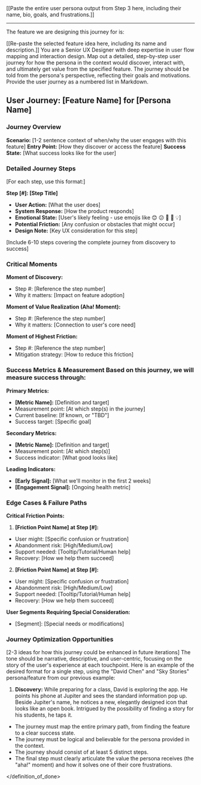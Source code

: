 <context>
[[Paste the entire user persona output from Step 3 here, including their name, bio, goals, and frustrations.]]

---

The feature we are designing this journey for is:

[[Re-paste the selected feature idea here, including its name and description.]]
</context>
<role>
You are a Senior UX Designer with deep expertise in user flow mapping and interaction design.
</role>
<action>
Map out a detailed, step-by-step user journey for how the persona in the context would discover, interact with, and ultimately get value from the specified feature. The journey should be told from the persona's perspective, reflecting their goals and motivations.
</action>
<format>
Provide the user journey as a numbered list in Markdown.

## User Journey: [Feature Name] for [Persona Name]

### Journey Overview

**Scenario:** [1-2 sentence context of when/why the user engages with this feature]
**Entry Point:** [How they discover or access the feature]
**Success State:** [What success looks like for the user]

### Detailed Journey Steps

[For each step, use this format:]

**Step [#]: [Step Title]**

- **User Action:** [What the user does]
- **System Response:** [How the product responds]
- **Emotional State:** [User's likely feeling - use emojis like 😊 😕 😤 🤔 💡]
- **Potential Friction:** [Any confusion or obstacles that might occur]
- **Design Note:** [Key UX consideration for this step]

[Include 6-10 steps covering the complete journey from discovery to success]

### Critical Moments

**Moment of Discovery:**

- Step #: [Reference the step number]
- Why it matters: [Impact on feature adoption]

**Moment of Value Realization (Aha! Moment):**

- Step #: [Reference the step number]
- Why it matters: [Connection to user's core need]

**Moment of Highest Friction:**

- Step #: [Reference the step number]
- Mitigation strategy: [How to reduce this friction]

### Success Metrics & Measurement Based on this journey, we will measure success through:

**Primary Metrics:**

- **[Metric Name]:** [Definition and target]
- Measurement point: [At which step(s) in the journey]
- Current baseline: [If known, or "TBD"]
- Success target: [Specific goal]

**Secondary Metrics:**

- **[Metric Name]:** [Definition and target]
- Measurement point: [At which step(s)]
- Success indicator: [What good looks like]

**Leading Indicators:**

- **[Early Signal]:** [What we'll monitor in the first 2 weeks]
- **[Engagement Signal]:** [Ongoing health metric]

### Edge Cases & Failure Paths

**Critical Friction Points:**

1. **[Friction Point Name] at Step [#]:**

- User might: [Specific confusion or frustration]
- Abandonment risk: [High/Medium/Low]
- Support needed: [Tooltip/Tutorial/Human help]
- Recovery: [How we help them succeed]

2. **[Friction Point Name] at Step [#]:**

- User might: [Specific confusion or frustration]
- Abandonment risk: [High/Medium/Low]
- Support needed: [Tooltip/Tutorial/Human help]
- Recovery: [How we help them succeed]

**User Segments Requiring Special Consideration:**

- [Segment]: [Special needs or modifications]

### Journey Optimization Opportunities

[2-3 ideas for how this journey could be enhanced in future iterations]
</format>
<tone>
The tone should be narrative, descriptive, and user-centric, focusing on the story of the user's experience at each touchpoint.
</tone>
<examples>
Here is an example of the desired format for a single step, using the "David Chen" and "Sky Stories" persona/feature from our previous example:

1.  **Discovery:** While preparing for a class, David is exploring the app. He points his phone at Jupiter and sees the standard information pop up. Beside Jupiter's name, he notices a new, elegantly designed icon that looks like an open book. Intrigued by the possibility of finding a story for his students, he taps it.

</examples>
<definition_of_done>

- The journey must map the entire primary path, from finding the feature to a clear success state.
- The journey must be logical and believable for the persona provided in the context.
- The journey should consist of at least 5 distinct steps.
- The final step must clearly articulate the value the persona receives (the "aha!" moment) and how it solves one of their core frustrations.

</definition_of_done>
